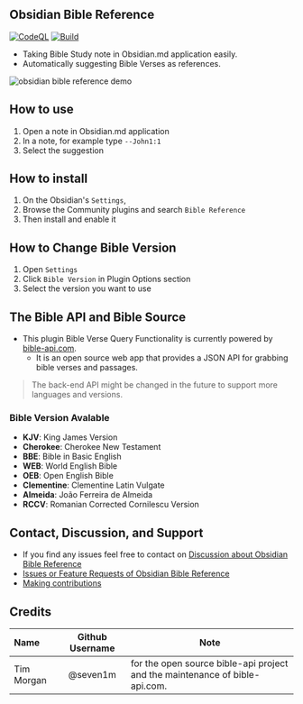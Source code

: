 ## Obsidian Bible Reference
[![CodeQL](https://github.com/tim-hub/obsidian-bible-reference/actions/workflows/codeql-analysis.yml/badge.svg)](https://github.com/tim-hub/obsidian-bible-reference/actions/workflows/codeql-analysis.yml) [![Build](https://github.com/tim-hub/obsidian-bible-reference/actions/workflows/build.yml/badge.svg)](https://github.com/tim-hub/obsidian-bible-reference/actions/workflows/build.yml)

- Taking Bible Study note in Obsidian.md application easily.
- Automatically suggesting Bible Verses as references.

![obsidian bible reference demo](https://raw.githubusercontent.com/tim-hub/obsidian-bible-reference/master/demo/obsidian-bible-reference-demo.gif)

## How to use
1. Open a note in Obsidian.md application
2. In a note, for example type `--John1:1`
3. Select the suggestion

## How to install
1. On the Obsidian's `Settings`,
2. Browse the Community plugins and search `Bible Reference`
3. Then install and enable it


## How to Change Bible Version
1. Open `Settings`
2. Click `Bible Version` in Plugin Options section
3. Select the version you want to use

## The Bible API and Bible Source
- This plugin Bible Verse Query Functionality is currently powered by [bible-api.com](https://bible-api.com/).
  - It is an open source web app that provides a JSON API for grabbing bible verses and passages.
> The back-end API might be changed in the future to support more languages and versions.

### Bible Version Avalable
- **KJV**: King James Version
- **Cherokee**: Cherokee New Testament
- **BBE**: Bible in Basic English
- **WEB**: World English Bible
- **OEB**: Open English Bible
- **Clementine**: Clementine Latin Vulgate
- **Almeida**: João Ferreira de Almeida
- **RCCV**: Romanian Corrected Cornilescu Version


## Contact, Discussion, and Support
- If you find any issues feel free to contact on [Discussion about Obsidian Bible Reference](https://github.com/tim-hub/obsidian-bible-reference/discussions)
- [Issues or Feature Requests of Obsidian Bible Reference](https://github.com/tim-hub/obsidian-bible-reference/issues)
- [Making contributions](CONTRIBUTION.md)


## Credits

| Name | Github Username | Note |
| :--- | :-----: | ----------- | 
| Tim Morgan | @seven1m | for the open source bible-api project and the maintenance of bible-api.com. |
